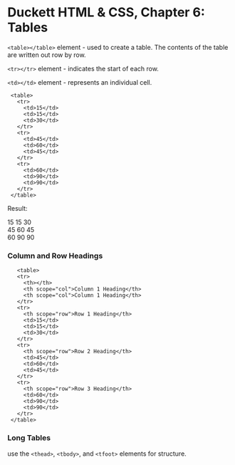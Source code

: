 # Duckett HTML & CSS, Chapter 6: Tables

`<table></table>` element - used to create a table.  The contents of the table are written out row by row.

`<tr></tr>` element - indicates the start of each row.

`<td></td>` element - represents an individual cell.

     <table>
       <tr>
         <td>15</td>
         <td>15</td>
         <td>30</td>
       </tr>
       <tr>
         <td>45</td>
         <td>60</td>
         <td>45</td>
       </tr>
       <tr>
         <td>60</td>
         <td>90</td>
         <td>90</td>
       </tr>
     </table>

Result:

15 15 30  
45 60 45  
60 90 90  

### Column and Row Headings
       <table>
       <tr>
         <th></th>
         <th scope="col">Column 1 Heading</th>
         <th scope="col">Column 1 Heading</th>
       </tr>
       <tr>
         <th scope="row">Row 1 Heading</th>
         <td>15</td>
         <td>15</td>
         <td>30</td>
       </tr>
       <tr>
         <th scope="row">Row 2 Heading</th>
         <td>45</td>
         <td>60</td>
         <td>45</td>
       </tr>
       <tr>
         <th scope="row">Row 3 Heading</th>
         <td>60</td>
         <td>90</td>
         <td>90</td>
       </tr>
     </table>
     
### Long Tables
use the `<thead>`, `<tbody>`, and `<tfoot>` elements for structure.
